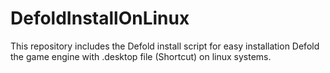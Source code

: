 # DefoldInstallOnLinux
This repository includes the Defold install script for easy installation Defold the game engine with .desktop file (Shortcut) on linux systems.
